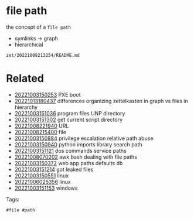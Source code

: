 # file path

the concept of a `file path`

- symlinks -> graph
- hierarchical

` zet/20221008213254/README.md `

# Related

- [20221003150253](/zet/20221003150253/README.md) PXE boot
- [20221013180437](/zet/20221013180437/README.md) differences organizing zettelkasten in graph vs files in hierarchy
- [20221003151036](/zet/20221003151036/README.md) program files UNP directory
- [20221003151302](/zet/20221003151302/README.md) get current script directory
- [20221008221940](/zet/20221008221940/README.md) URL
- [20221008215400](/zet/20221008215400/README.md) file
- [20221003150884](/zet/20221003150884/README.md) privilege escalation relative path abuse
- [20221003150940](/zet/20221003150940/README.md) python imports library search path
- [20221003151121](/zet/20221003151121/README.md) dos commands service paths
- [20221008070202](/zet/20221008070202/README.md) awk bash dealing with file paths
- [20221003150372](/zet/20221003150372/README.md) web app paths defaults db
- [20221003151214](/zet/20221003151214/README.md) got leaked files
- [20221003150551](/zet/20221003150551/README.md) linux
- [20221006025356](/zet/20221006025356/README.md) linux
- [20221003151153](/zet/20221003151153/README.md) windows

Tags:

    #file #path
